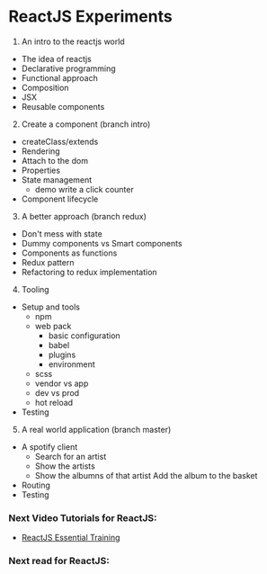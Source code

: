 # ReactJS Experiments

1. An intro to the reactjs world
- The idea of reactjs
- Declarative programming
- Functional approach
- Composition
- JSX
- Reusable components
2. Create a component (branch intro)
- createClass/extends
- Rendering
- Attach to the dom
- Properties
- State management
  - demo write a click counter
- Component lifecycle
3. A better approach (branch redux)
- Don't mess with state
- Dummy components vs Smart components
- Components as functions
- Redux pattern
- Refactoring to redux implementation
4. Tooling
- Setup and tools
  - npm
  - web pack
    - basic configuration
    - babel
    - plugins
    - environment
  - scss
  - vendor vs app
  - dev vs prod
  - hot reload
- Testing
5. A real world application (branch master)
- A spotify client
  - Search for an artist
  - Show the artists
  - Show the albumns of that artist
Add the album to the basket
- Routing
- Testing


### Next Video Tutorials for ReactJS:
- [ReactJS Essential Training](https://www.lynda.com/React-js-tutorials/React-js-Essential-Training/761961-2.html)

### Next read for ReactJS:
